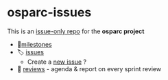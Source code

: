 # osparc-issues

This is an [issue-only repo](https://help.github.com/en/articles/creating-an-issues-only-repository) for the **osparc project**

-  🚩[milestones](https://github.com/ITISFoundation/osparc-issues/milestones)
- 🏷️ [issues](https://github.com/ITISFoundation/osparc-issues/issues)
  - Create a [new issue](https://github.com/ITISFoundation/osparc-issues/issues/new/choose)  ?
- 📅 [reviews](reviews) - agenda & report on every sprint review
